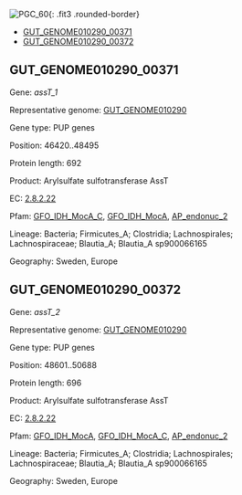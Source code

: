![PGC_60](../static/images/Clusters_figure/PGC_60.jpg){: .fit3 .rounded-border}

<ul id="myTab" class="nav nav-tabs">
  <li class="active">
        <a href="#tab1" data-toggle="tab">GUT_GENOME010290_00371</a>
  </li>
<li><a href="#tab2" data-toggle="tab">GUT_GENOME010290_00372</a></li>
</ul>

<div id="myTabContent" class="tab-content">
  <div class="tab-pane fade in active" id="tab1">

<h2 id="GUT_GENOME010290_00371">GUT_GENOME010290_00371</h2>
<p>Gene: <em>assT_1</em>
<p>Representative genome: <a href="https://www.ebi.ac.uk/metagenomics/genomes/MGYG-HGUT-00002">GUT_GENOME010290</a></p>
<p>Gene type: PUP genes</p>
<p>Position: 46420..48495</p>
<p>Protein length: 692</p>
<p>Product: Arylsulfate sulfotransferase AssT</p>
<p>EC: <a href="https://www.brenda-enzymes.org/enzyme.php?ecno=2.8.2.22">2.8.2.22</a></p>
<p>Pfam: <a href="http://pfam.xfam.org/family/GFO_IDH_MocA_C">GFO_IDH_MocA_C</a>, <a href="http://pfam.xfam.org/family/GFO_IDH_MocA">GFO_IDH_MocA</a>, <a href="http://pfam.xfam.org/family/AP_endonuc_2">AP_endonuc_2</a></p>
<p>Lineage: Bacteria; Firmicutes_A; Clostridia; Lachnospirales; Lachnospiraceae; Blautia_A; Blautia_A sp900066165</p>
<p>Geography: Sweden, Europe</p>
  </div>

  <div class="tab-pane fade" id="tab2">

<h2 id="GUT_GENOME010290_00372">GUT_GENOME010290_00372</h2>
<p>Gene: <em>assT_2</em></p>
<p>Representative genome: <a href="https://www.ebi.ac.uk/metagenomics/genomes/MGYG-HGUT-00002">GUT_GENOME010290</a></p>
<p>Gene type: PUP genes</p>
<p>Position: 48601..50688</p>
<p>Protein length: 696</p>
<p>Product: Arylsulfate sulfotransferase AssT</p>
<p>EC: <a href="https://www.brenda-enzymes.org/enzyme.php?ecno=2.8.2.22">2.8.2.22</a></p>
<p>Pfam: <a href="http://pfam.xfam.org/family/GFO_IDH_MocA">GFO_IDH_MocA</a>, <a href="http://pfam.xfam.org/family/GFO_IDH_MocA_C">GFO_IDH_MocA_C</a>, <a href="http://pfam.xfam.org/family/AP_endonuc_2">AP_endonuc_2</a></p>
<p>Lineage: Bacteria; Firmicutes_A; Clostridia; Lachnospirales; Lachnospiraceae; Blautia_A; Blautia_A sp900066165</p>
<p>Geography: Sweden, Europe</p>

  </div>
</div>
